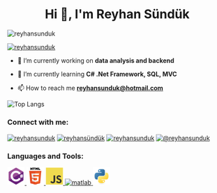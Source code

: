 <h1 align="center">Hi 👋, I'm Reyhan Sündük</h1>
<p align="left"> <img src="https://komarev.com/ghpvc/?username=reyhansunduk&label=Profile%20views&color=0e75b6&style=flat" alt="reyhansunduk" /> </p>

<p align="left"> <a href="https://twitter.com/reyhansunduk" target="blank"><img src="https://img.shields.io/twitter/follow/reyhansunduk?logo=twitter&style=for-the-badge" alt="reyhansunduk" /></a> </p>

- 🔭 I’m currently working on **data analysis and backend**

- 🌱 I’m currently learning **C# .Net Framework, SQL, MVC**

- 📫 How to reach me **reyhansunduk@hotmail.com**

 ![Top Langs](https://github-readme-stats.vercel.app/api/top-langs/?username=reyhansunduk&layout=compact&langs_count=8)

<h3 align="left">Connect with me:</h3>
<p align="left">
<a href="https://twitter.com/reyhansunduk" target="blank"><img align="center" src="https://raw.githubusercontent.com/rahuldkjain/github-profile-readme-generator/master/src/images/icons/Social/twitter.svg" alt="reyhansunduk" height="30" width="40" /></a>
<a href="https://linkedin.com/in/reyhansündük" target="blank"><img align="center" src="https://raw.githubusercontent.com/rahuldkjain/github-profile-readme-generator/master/src/images/icons/Social/linked-in-alt.svg" alt="reyhansündük" height="30" width="40" /></a>
<a href="https://instagram.com/reyhansunduk" target="blank"><img align="center" src="https://raw.githubusercontent.com/rahuldkjain/github-profile-readme-generator/master/src/images/icons/Social/instagram.svg" alt="reyhansunduk" height="30" width="40" /></a>
<a href="https://medium.com/@reyhansunduk" target="blank"><img align="center" src="https://raw.githubusercontent.com/rahuldkjain/github-profile-readme-generator/master/src/images/icons/Social/medium.svg" alt="@reyhansunduk" height="30" width="40" /></a>
</p>

<h3 align="left">Languages and Tools:</h3>
<p align="left"> <a href="https://www.w3schools.com/cs/" target="_blank" rel="noreferrer"> <img src="https://raw.githubusercontent.com/devicons/devicon/master/icons/csharp/csharp-original.svg" alt="csharp" width="40" height="40"/> </a> <a href="https://www.w3.org/html/" target="_blank" rel="noreferrer"> <img src="https://raw.githubusercontent.com/devicons/devicon/master/icons/html5/html5-original-wordmark.svg" alt="html5" width="40" height="40"/> </a> <a href="https://developer.mozilla.org/en-US/docs/Web/JavaScript" target="_blank" rel="noreferrer"> <img src="https://raw.githubusercontent.com/devicons/devicon/master/icons/javascript/javascript-original.svg" alt="javascript" width="40" height="40"/> </a> <a href="https://www.mathworks.com/" target="_blank" rel="noreferrer"> <img src="https://upload.wikimedia.org/wikipedia/commons/2/21/Matlab_Logo.png" alt="matlab" width="40" height="40"/> </a> <a href="https://www.python.org" target="_blank" rel="noreferrer"> <img src="https://raw.githubusercontent.com/devicons/devicon/master/icons/python/python-original.svg" alt="python" width="40" height="40"/> </a> </p>



<p><img align="left" src="https://github-readme-stats.vercel.app/api/top-langs?

